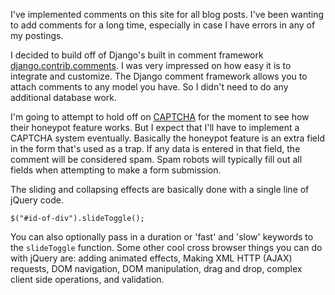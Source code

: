 I've implemented comments on this site for all blog posts.  I've been wanting to add comments for a long time, especially in case I have errors in any of my postings.  

I decided to build off of Django's built in comment framework [django.contrib.comments][1].  I was very impressed on how easy it is to integrate and customize.   The Django  comment framework allows you to attach comments to any model you have.  So I didn't need to do any additional database work.

I'm going to attempt to hold off on [CAPTCHA][2] for the moment to see how their honeypot feature works.  But I expect that I'll have to implement a CAPTCHA system eventually.  Basically the honeypot feature is an extra field in the form that's used as a trap. If any data is entered in that field, the comment will be considered spam.  Spam robots will typically fill out all fields when attempting to make a form submission.

The sliding and collapsing effects are basically done with a single line of jQuery code.

	$("#id-of-div").slideToggle();

You can also optionally pass in a duration or 'fast' and 'slow' keywords to the `slideToggle` function.  Some other cool cross browser things you can do with jQuery are: adding animated effects, Making XML HTTP (AJAX) requests, DOM navigation, DOM manipulation, drag and drop, complex client side operations, and validation.

[1]: http://docs.djangoproject.com/en/dev/ref/contrib/comments/
[2]: http://en.wikipedia.org/wiki/CAPTCHA
